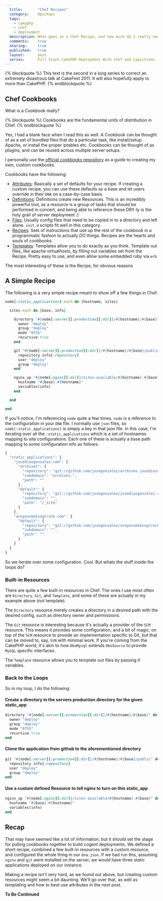 ```yaml
---
  title:       "Chef Recipes"
  category:    Opschops
  tags:
    - cakephp
    - chef
    - deployment
  description: What goes in a Chef Recipe, and how much do I really need to know about resources?
  comments:    true
  sharing:     true
  published:   true
  layout:      post
  series:      Full Stack CakePHP Deployment With Chef and Capistrano
---
```


{% blockquote %}
This text is the second in a long series to correct an extremely disastrous talk at CakeFest 2011. It will also hopefully apply to more than CakePHP.
{% endblockquote %}

## Chef Cookbooks

What is a Cookbook really?

{% blockquote %}
Cookbooks are the fundamental units of distribution in Chef.
{% endblockquote %}

Yes, I had a blank face when I read this as well. A Cookbook can be thought of as a set of bundled files that do a particular task, like install/setup Apache, or install the proper iptables etc. Cookbooks can be thought of as plugins, and can be reused across multiple server setups.

I personally use the [official cookbooks repository](http://community.opscode.com/cookbooks) as a guide to creating my own, custom cookbooks.

Cookbooks have the following:

* [Attributes](http://wiki.opscode.com/display/chef/Attributes): Basically a set of defaults for your recipe. If creating a custom recipe, you can use these defaults as a base and let users override in their `DNA` on a case-by-case basis.
* [Definitions](http://wiki.opscode.com/display/chef/Definitions): Definitions create new Resources. This is an incredibly powerful tool, as a resource is a group of tasks that should be performed in concert, and being able to reference these DRY-ly is the holy grail of server deployment :)
* [Files](http://wiki.opscode.com/display/chef/File+Distribution): Usually config files that need to be copied in to a directory and left alone. `init.d` scripts fit well in this category.
* [Recipes](http://wiki.opscode.com/display/chef/Recipes): Sets of instructions that use up the rest of the cookbook in a programmatic fashion to actually *DO* things. Recipes are the hearts and souls of cookbooks.
* [Templates](http://wiki.opscode.com/display/chef/Templates): Templates allow you to do exactly as you think. Template out files, like apache virtualhosts, by filling out variables set from the Recipe. Pretty easy to use, and even allow some embedded ruby via `erb`

The most interesting of these is the Recipe, for obvious reasons

## A Simple Recipe

The following is a very simple recipe meant to show off a few things in Chef.

```ruby
node[:static_applications].each do |hostname, sites|

  sites.each do |base, info|

    directory "#{node[:server][:production][:dir]}/#{hostname}/#{base}" do
      owner "deploy"
      group "deploy"
      mode "0755"
      recursive true
    end

    git "#{node[:server][:production][:dir]}/#{hostname}/#{base}/public" do
      repository info[:repository]
      user "deploy"
      group "deploy"
    end

    nginx_up "#{node[:nginx][:dir]}/sites-available/#{hostname}.#{base}" do
      hostname "#{base}.#{hostname}"
      variables(info)
    end

  end

end
```

If you'll notice, I'm referencing `node` quite a few times. `node` is a reference to the configuration in your `DNA` file. I normally use `json` files, so `node[:static_applications]` is simply a key in that json file. In this case, I'm iterating over all the `:static_applications` which is a set of hostnames mapping to site configurations. Each one of these is actually a base path mapping to some configuration info as follows:

```javascript
{
  "static_applications": {
    "josediazgonzalez.com": {
      "archives": {
        "repository": "git://github.com/josegonzalez/archives.josediazgonzalez.com.git",
        "subdomain": "archives.",
        "path": ""
      },
      "default": {
        "repository": "git://github.com/josegonzalez/josediazgonzalez.com.git",
        "subdomain": "",
        "path": "/_site"
      }
    },
    "areyousmokingcrack.com": {
      "default": {
        "repository": "git://github.com/josegonzalez/areyousmokingcrack.com.git",
        "subdomain": "",
        "path": ""
      }
    }
  }
}
```

So we iterate over some configuration. Cool. But whats the stuff inside the loops do?

### Built-in Resources

There are quite a few built-in resources in Chef. The ones I use most often are `Directory`, `Git`, and `Template`, and some of these are actually in my example above (not template).

The `Directory` resource merely creates a directory in a desired path with the desired config, such as directory owner and permissions.

The `Git` resource is interesting because it's actually a provider of the `SCM` resource. This means it provides some configuration, and a bit of magic, on top of the `SCM` resource to provide an implementation specific to Git, but that can be moved to, say, `SVN` with minimal work. If you're coming from the CakePHP world, it's akin to how `DboMysql` extends `DboSource` to provide `MySQL` specific interfaces.

The `Template` resource allows you to template out files by passing it variables.

### Back to the Loops

So in my loop, I do the following:

#### Create a directory in the servers production directory for the given static_app

```ruby
directory "#{node[:server][:production][:dir]}/#{hostname}/#{base}" do
  owner "deploy"
  group "deploy"
  mode "0755"
  recursive true
end
```

#### Clone the application from github to the aforementioned directory

```ruby
git "#{node[:server][:production][:dir]}/#{hostname}/#{base}/public" do
  repository info[:repository]
  user "deploy"
  group "deploy"
end
```

#### Use a custom defined Resource to tell nginx to turn on this static_app

```ruby
nginx_up "#{node[:nginx][:dir]}/sites-available/#{hostname}.#{base}" do
  hostname "#{base}.#{hostname}"
  variables(info)
end
```

## Recap

That may have seemed like a lot of information, but it should set the stage for pulling cookbooks together to build cogent deployments. We defined a short recipe, combined a few built-in resources with a custom resource, and configured the whole thing in our `dna.json`. If we had run this, assuming `nginx` and `git` were installed on the server, we would have three static applications deployed on our instance.

Making a recipe isn't very hard, as we found out above, but creating custom resources might seem a bit daunting. We'll go over that, as well as templating and how to best use attributes in the next post.

**To Be Continued**
